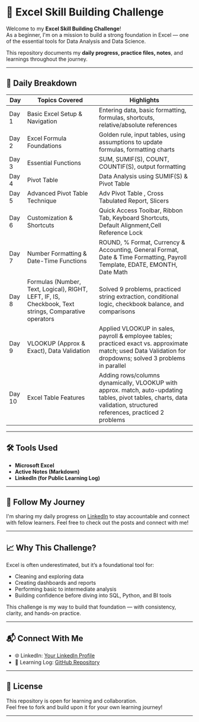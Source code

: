 # 🧠 Excel Skill Building Challenge

Welcome to my **Excel Skill Building Challenge**!  
As a beginner, I'm on a mission to build a strong foundation in Excel — one of the essential tools for Data Analysis and Data Science.

This repository documents my **daily progress, practice files, notes**, and learnings throughout the journey.

---

## 📅 Daily Breakdown

|   Day   | Topics Covered | Highlights |
|---------|----------------|------------|
|  Day 1  | Basic Excel Setup & Navigation | Entering data, basic formatting, formulas, shortcuts, relative/absolute references |
|  Day 2  | Excel Formula Foundations | Golden rule, input tables, using assumptions to update formulas, formatting charts |
|  Day 3  | Essential Functions | SUM, SUMIF(S), COUNT, COUNTIF(S), output formatting |
|  Day 4  | Pivot Table | Data Analysis using SUMIF(S) & Pivot Table |
|  Day 5  | Advanced Pivot Table Technique | Adv Pivot Table , Cross Tabulated Report, Slicers |
|  Day 6  | Customization & Shortcuts | Quick Access Toolbar, Ribbon Tab, Keyboard Shortcuts, Default Alignment,Cell Reference Lock |
|  Day 7  | Number Formatting & Date-Time Functions | ROUND, % Format, Currency & Accounting, General Format, Date & Time Formatting, Payroll Template, EDATE, EMONTH, Date Math |
|  Day 8  | Formulas (Number, Text, Logical), RIGHT, LEFT, IF, IS, Checkbook, Text strings, Comparative operators	| Solved 9 problems, practiced string extraction, conditional logic, checkbook balance, and comparisons
|  Day 9  | VLOOKUP (Approx & Exact), Data Validation | Applied VLOOKUP in sales, payroll & employee tables; practiced exact vs. approximate match; used Data Validation for dropdowns; solved 3 problems in parallel
|  Day 10 | Excel Table Features | Adding rows/columns dynamically, VLOOKUP with approx. match, auto-updating tables, pivot tables, charts, data validation, structured references, practiced 2 problems
---

## 🛠 Tools Used

- **Microsoft Excel**
- **Active Notes (Markdown)**
- **LinkedIn (for Public Learning Log)**

---

## 📢 Follow My Journey

I'm sharing my daily progress on [LinkedIn](https://www.linkedin.com/in/rosalint-celcia-324320242/) to stay accountable and connect with fellow learners. Feel free to check out the posts and connect with me!

---

## 📈 Why This Challenge?

Excel is often underestimated, but it’s a foundational tool for:
- Cleaning and exploring data
- Creating dashboards and reports
- Performing basic to intermediate analysis
- Building confidence before diving into SQL, Python, and BI tools

This challenge is my way to build that foundation — with consistency, clarity, and hands-on practice.

---

## 📬 Connect With Me

- 🌐 LinkedIn: [Your LinkedIn Profile](https://www.linkedin.com/in/rosalint-celcia-324320242/)
- 🧠 Learning Log: [GitHub Repository](https://github.com/RosalintCelcia)

---

## 📘 License

This repository is open for learning and collaboration.  
Feel free to fork and build upon it for your own learning journey!

---

